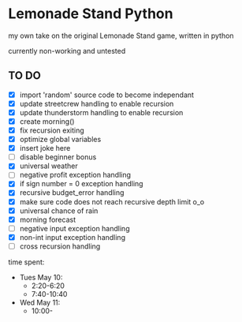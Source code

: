 # Lemonade Stand Python
my own take on the original Lemonade Stand game, written in python

currently non-working and untested

## TO DO
- [x] import 'random' source code to become independant
- [x] update streetcrew handling to enable recursion
- [x] update thunderstorm handling to enable recursion
- [x] create morning()
- [x] fix recursion exiting
- [x] optimize global variables
- [x] insert joke here
- [ ] disable beginner bonus
- [x] universal weather
- [ ] negative profit exception handling
- [x] if sign number = 0 exception handling
- [x] recursive budget_error handling
- [x] make sure code does not reach recursive depth limit o_o
- [x] universal chance of rain
- [x] morning forecast
- [ ] negative input exception handling
- [x] non-int input exception handling
- [ ] cross recursion handling

time spent:
- Tues May 10:
  - 2:20-6:20
  - 7:40-10:40
- Wed May 11:
  - 10:00-
